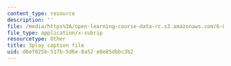```yaml
---
content_type: resource
description: ''
file: /media/https%3A/open-learning-course-data-rc.s3.amazonaws.com/6-041-probabilistic-systems-analysis-and-applied-probability-fall-2010/d6ef025b517b5d6e8a52e8e85dbbc3b2_4UJc0S8APm4.vtt
file_type: application/x-subrip
resourcetype: Other
title: 3play caption file
uid: d6ef025b-517b-5d6e-8a52-e8e85dbbc3b2
---
```

